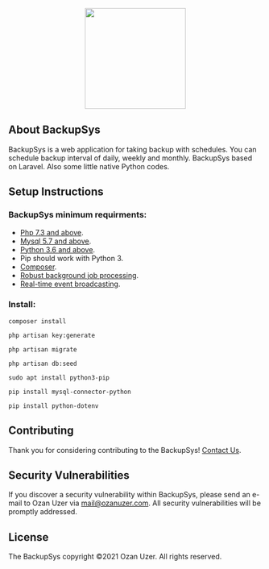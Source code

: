 <p align="center"><a href="https://laravel.com" target="_blank"><img src="https://backupsys.fikirkasabasi.com/logo.png" width="200"></a></p>


## About BackupSys

BackupSys is a web application for taking backup with schedules. You can schedule backup interval of daily, weekly and monthly. BackupSys based on Laravel. Also some little native Python codes.

## Setup Instructions

### BackupSys minimum requirments:

- [Php 7.3 and above](https://php.net).
- [Mysql 5.7 and above](https://mysql.com).
- [Python 3.6 and above](https://python.org).
- Pip should work with Python 3.
- [Composer](https://getcomposer.org).
- [Robust background job processing](https://laravel.com/docs/queues).
- [Real-time event broadcasting](https://laravel.com/docs/broadcasting).

### Install:

```
composer install
```
```
php artisan key:generate
```
```
php artisan migrate
```
```
php artisan db:seed
```
```
sudo apt install python3-pip
```
```
pip install mysql-connector-python
```
```
pip install python-dotenv
```

## Contributing

Thank you for considering contributing to the BackupSys! [Contact Us](mailto:mail@ozanuzer.com).

## Security Vulnerabilities

If you discover a security vulnerability within BackupSys, please send an e-mail to Ozan Uzer via [mail@ozanuzer.com](mailto:mail@ozanuzer.com). All security vulnerabilities will be promptly addressed.

## License

The BackupSys copyright ©2021 Ozan Uzer. All rights reserved.
